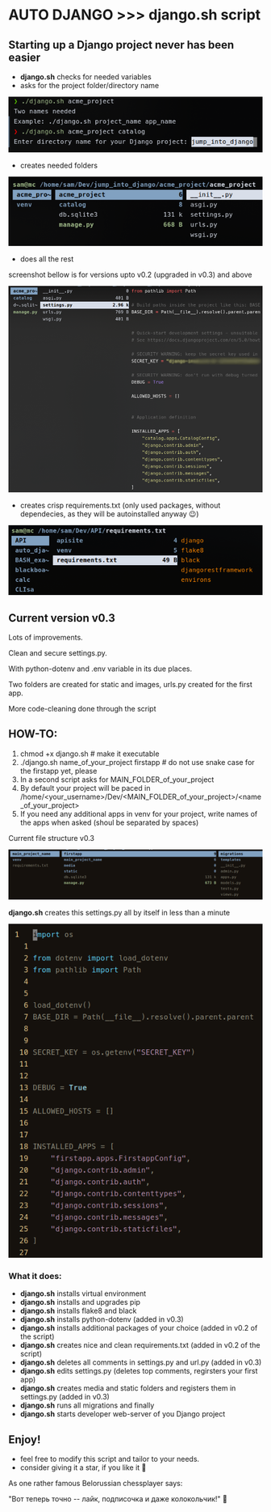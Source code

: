 # AUTO DJANGO >>> django.sh script

## Starting up a Django project never has been easier

- **django.sh** checks for needed variables
- asks for the project folder/directory name

![script checks for two variables](img/1.png)

- creates needed folders

![Give name to your project directory](img/2.png)

- does all the rest

screenshot bellow is for versions upto v0.2 (upgraded in v0.3) and above

![it even edits settings.py file and registers the first app](img/3.png)

- creates crisp requirements.txt (only used packages, without dependecies, as they will be autoinstalled anyway 😉)

![Clean requirements.txt](img/4.png)

## Current version v0.3

Lots of improvements.

Clean and secure settings.py.

With python-dotenv and .env variable in its due places.

Two folders are created for static and images, urls.py created for the first app.

More code-cleaning done through the script

## HOW-TO:

1. chmod +x django.sh # make it executable
1. ./django.sh name_of_your_project firstapp # do not use snake case for the firstapp yet, please
1. In a second script asks for MAIN_FOLDER_of_your_project
1. By default your project will be paced in /home/<your_username>/Dev/<MAIN_FOLDER_of_your_project>/<name_of_your_project>
1. If you need any additional apps in venv for your project, write names of the apps when asked (shoul be separated by spaces)

Current file structure v0.3

![Clean requirements.txt](img/5.png)

**django.sh** creates this settings.py all by itself in less than a minute

![Clean requirements.txt](img/7.png)

### What it does:

- **django.sh** installs virtual environment
- **django.sh** installs and upgrades pip
- **django.sh** installs flake8 and black
- **django.sh** installs python-dotenv (added in v0.3)
- **django.sh** installs additional packages of your choice (added in v0.2 of the script)
- **django.sh** creates nice and clean requirements.txt (added in v0.2 of the script)
- **django.sh** deletes all comments in settings.py and url.py (added in v0.3)
- **django.sh** edits settings.py (deletes top comments, regirsters your first app)
- **django.sh** creates media and static folders and registers them in settings.py (added in v0.3)
- **django.sh** runs all migrations and finally
- **django.sh** starts developer web-server of you Django project

## Enjoy!

- feel free to modify this script and tailor to your needs.
- consider giving it a star, if you like it 🙂

As one rather famous Belorussian chessplayer says:

"Вот теперь точно -- лайк, подписочка и даже колокольчик!" 🔔
